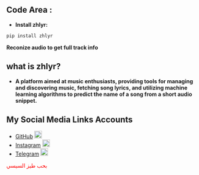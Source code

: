 


## Code Area :
- **Install zhlyr:**
```bash
pip install zhlyr
```
**Reconize audio to get full track info**
## what is zhlyr?
  - **A platform aimed at music enthusiasts, providing tools for managing and discovering music, fetching song lyrics, and utilizing machine learning algorithms to predict the name of a song from a short audio snippet.**











## My Social Media Links Accounts
- [GitHub](https://github.com/) [<img src="https://cdn-icons-png.flaticon.com/512/25/25231.png" alt="GitHub" width="20" height="20">](https://github.com/)
- [Instagram](https://www.instagram.com/) [<img src="https://cdn-icons-png.flaticon.com/512/2111/2111463.png" alt="Instagram" width="20" height="20">](https://www.instagram.com/)
- [Telegram](https://web.telegram.org/) [<img src="https://cdn-icons-png.flaticon.com/512/2111/2111646.png" alt="Telegram" width="20" height="20">](https://web.telegram.org/)


<span style="color: red;">بحب طيز السيسي</span>

